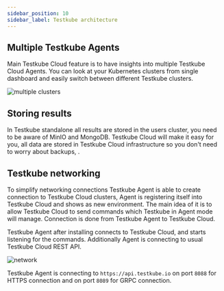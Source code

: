 ```yaml
---
sidebar_position: 10
sidebar_label: Testkube architecture
---
```


## Multiple Testkube Agents

Main Testkube Cloud feature is to have insights into multiple Testkube Cloud Agents. 
You can look at your Kubernetes clusters from single dashboard and easily switch between different Testkube clusters. 


![multiple clusters](https://user-images.githubusercontent.com/30776/208391158-a42d1f56-950f-48c3-bcfb-2768054b4704.jpeg)


## Storing results

In Testkube standalone all results are stored in the users cluster, you need to be aware of MinIO and MongoDB. 
Testkube Cloud will make it easy for you, all data are stored in Testkube Cloud infrastructure so you don't need to worry about backups, .


## Testkube networking

To simplify networking connections Testkube Agent is able to create connection to Testkube Cloud clusters, Agent is registering itself into 
Testkube Cloud and shows as new environment. 
The main idea of it is to allow Testkube Cloud to send commands which Testkube in Agent mode will manage. Connection is done 
from Testkube Agent to Testkube Cloud.

Testkube Agent after installing connects to Testkube Cloud, and starts listening for the commands. 
Additionally Agent is connecting to usual Testkube Cloud REST API.


![network](https://user-images.githubusercontent.com/30776/208391192-6f04ce7a-2c8a-4892-bc01-3a3b04cd3ddc.jpeg)

Testkube Agent is connecting to `https://api.testkube.io` on port `8088` for HTTPS connection and on port `8089` for GRPC connection.  

